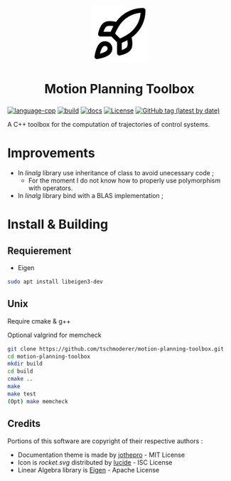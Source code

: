 <div id="motion-planning-toolbox-logo" align="center">
    <br />
    <img src="https://raw.githubusercontent.com/tschmoderer/motion-planning-toolbox/main/docs/img/icons/128x128/rocket.png" alt="Motion Planning ToolBox Logo" width="128"/>
    <h1>Motion Planning Toolbox</h1>
    <h3></h3>
</div>


[![language-cpp](https://img.shields.io/badge/language-C%2B%2B-blue)](https://github.com/tschmoderer/motion-planning-toolbox/search?l=c%2B%2B&type=code)  [![build](https://github.com/tschmoderer/motion-planning-toolbox/actions/workflows/cmake.yml/badge.svg?branch=main)](https://github.com/tschmoderer/motion-planning-toolbox/actions/workflows/cmake.yml) [![docs](https://github.com/tschmoderer/motion-planning-toolbox/actions/workflows/doxygen.yml/badge.svg?branch=main)](https://tschmoderer.github.io/motion-planning-toolbox/html/index.html) [![License](https://img.shields.io/badge/License-GPL%20v3-blue.svg)](https://github.com/tschmoderer/motion-planning-toolbox/blob/master/LICENSE) [![GitHub tag (latest by date)](https://img.shields.io/github/v/tag/tschmoderer/motion-planning-toolbox?label=Version)](https://github.com/tschmoderer/motion-planning-toolbox/releases)


A C++ toolbox for the computation of trajectories of control systems.

# Improvements
* In *linalg* library use inheritance of class to avoid unecessary code ;
  * For the moment I do not know how to properly use polymorphism with operators.
* In *linalg* library bind with a BLAS implementation ;

# Install & Building

## Requierement 
* Eigen 

```bash
sudo apt install libeigen3-dev
```



## Unix 

Require cmake & g++

Optional valgrind for memcheck

```bash
git clone https://github.com/tschmoderer/motion-planning-toolbox.git 
cd motion-planning-toolbox
mkdir build
cd build
cmake ..
make
make test
(Opt) make memcheck
```

## Credits

Portions of this software are copyright of their respective authors :

- Documentation theme is made by [jothepro](https://github.com/jothepro/doxygen-awesome-css) - MIT License
- Icon is *rocket.svg* distributed by [lucide](https://github.com/lucide-icons/lucide) - ISC License
- Linear Algebra library is [Eigen](https://eigen.tuxfamily.org/) - Apache License